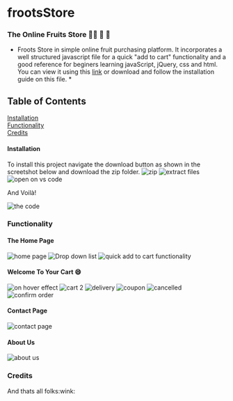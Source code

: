 # frootsStore
### The Online Fruits Store :grapes::banana: :lemon: :apple:

* Froots Store in simple online fruit purchasing platform. It incorporates a well structured javascript file for a quick "add to cart" functionality and a good reference for beginers learning javaScript, jQuery, css and html. You can view it using this [link](https://lerato029.github.io/frootsStore/) or download and follow the installation guide on this file. *

## Table of Contents  

[Installation](#installation)  
[Functionality](#functionality)  
[Credits](#credits)  

<a name="installation"/>  

#### Installation

To install this project navigate the download button as shown in the screetshot below and download the zip folder.
![zip](https://user-images.githubusercontent.com/79574031/109512421-c0a5ff80-7aac-11eb-891d-67f9421eaea8.JPG)
![extract files](https://user-images.githubusercontent.com/79574031/109513652-02837580-7aae-11eb-9543-c50806f430bc.png)
![open on vs code](https://user-images.githubusercontent.com/79574031/109513891-365e9b00-7aae-11eb-8631-ccadf47dbb92.png)

And Voilà!

![the code](https://user-images.githubusercontent.com/79574031/109514186-6dcd4780-7aae-11eb-884f-3a1258c31721.png)


<a name="functionality"/>

### Functionality

#### The Home Page

![home page](https://user-images.githubusercontent.com/79574031/109508126-2e036180-7aa8-11eb-8af2-23b7a6d1df68.JPG)
![Drop down list](https://user-images.githubusercontent.com/79574031/109508184-3d82aa80-7aa8-11eb-90c5-cb3abf623ce7.JPG)
![quick add to cart functionality](https://user-images.githubusercontent.com/79574031/109508204-45424f00-7aa8-11eb-88c4-b8416501e797.JPG)

#### Welcome To Your Cart :smile:

![on hover effect](https://user-images.githubusercontent.com/79574031/109508264-59864c00-7aa8-11eb-9e7b-1f84024ac9de.JPG)
![cart 2](https://user-images.githubusercontent.com/79574031/109508282-5db26980-7aa8-11eb-8d10-361634c5174a.JPG)
![delivery](https://user-images.githubusercontent.com/79574031/109508314-699e2b80-7aa8-11eb-9e67-43dcf70f0f43.JPG)
![coupon](https://user-images.githubusercontent.com/79574031/109508344-6efb7600-7aa8-11eb-8745-0197f7c222e7.JPG)
![cancelled](https://user-images.githubusercontent.com/79574031/109508364-73279380-7aa8-11eb-809b-035a0cde7a3c.JPG)
![confirm order](https://user-images.githubusercontent.com/79574031/109508377-76bb1a80-7aa8-11eb-957d-aa44b2c589f3.JPG)

#### Contact Page
![contact page](https://user-images.githubusercontent.com/79574031/109508391-7cb0fb80-7aa8-11eb-85d5-f3602ebdfffc.JPG)

#### About Us
![about us](https://user-images.githubusercontent.com/79574031/109508399-7fabec00-7aa8-11eb-8d72-5152367302e9.JPG)

### Credits
<a name="credits"/>
And thats all folks:wink:
